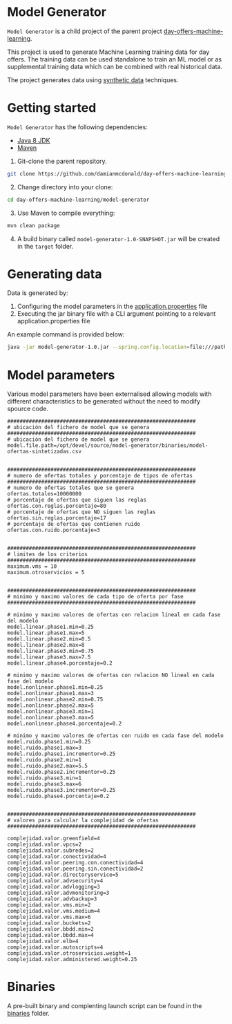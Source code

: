 # Model Generator

`Model Generator` is a child project of the parent project [day-offers-machine-learning](../).

This project is used to generate Machine Learning training data for day offers. The training data can be used standalone to train an ML model or as supplemental training data which can be combined with real historical data.

The project generates data using [synthetic data](https://research.aimultiple.com/synthetic-data/) techniques.

# Getting started

`Model Generator` has the following dependencies:

* [Java 8 JDK](http://www.oracle.com/technetwork/java/javase/downloads/index.html)
* [Maven](https://maven.apache.org/download.cgi)

1) Git-clone the parent repository.

```bash
git clone https://github.com/damianmcdonald/day-offers-machine-learning.git day-offers-machine-learning
```

2) Change directory into your clone:

```bash
cd day-offers-machine-learning/model-generator
```

3) Use Maven to compile everything:

```bash
mvn clean package
```

4) A build binary called `model-generator-1.0-SNAPSHOT.jar` will be created in the `target` folder.

# Generating data

Data is generated by:

1. Configuring the model parameters in the [application.properties](src/main/resources/application.properties) file
2. Executing the jar binary file with a CLI argument pointing to a relevant application.properties file

An example command is provided below:

```bash
java -jar model-generator-1.0.jar --spring.config.location=file:///path/to/application.properties
```

# Model parameters

Various model parameters have been externalised allowing models with different characteristics to be generated without the need to modify spource code.

```properties
#############################################################
# ubicación del fichero de model que se genera
#############################################################
# ubicación del fichero de model que se genera
model.file.path=/opt/devel/source/model-generator/binaries/model-ofertas-sintetizadas.csv


#############################################################
# numero de ofertas totales y porcentaje de tipos de ofertas
#############################################################
# numero de ofertas totales que se genera
ofertas.totales=10000000
# porcentaje de ofertas que siguen las reglas
ofertas.con.reglas.porcentaje=80
# porcentaje de ofertas que NO siguen las reglas
ofertas.sin.reglas.porcentaje=17
# porcentaje de ofertas que contienen ruido
ofertas.con.ruido.porcentaje=3


#############################################################
# limites de los criterios
#############################################################
maximum.vms = 10
maximum.otroservicios = 5


#############################################################
# minimo y maximo valores de cada tipo de oferta por fase
#############################################################

# minimo y maximo valores de ofertas con relacion lineal en cada fase del modelo
model.linear.phase1.min=0.25
model.linear.phase1.max=5
model.linear.phase2.min=0.5
model.linear.phase2.max=8
model.linear.phase3.min=0.75
model.linear.phase3.max=7.5
model.linear.phase4.porcentaje=0.2

# minimo y maximo valores de ofertas con relacion NO lineal en cada fase del modelo
model.nonlinear.phase1.min=0.25
model.nonlinear.phase1.max=3
model.nonlinear.phase2.min=0.75
model.nonlinear.phase2.max=5
model.nonlinear.phase3.min=1
model.nonlinear.phase3.max=5
model.nonlinear.phase4.porcentaje=0.2

# minimo y maximo valores de ofertas con ruido en cada fase del modelo
model.ruido.phase1.min=0.25
model.ruido.phase1.max=3
model.ruido.phase1.incrementor=0.25
model.ruido.phase2.min=1
model.ruido.phase2.max=5.5
model.ruido.phase2.incrementor=0.25
model.ruido.phase3.min=1
model.ruido.phase3.max=6
model.ruido.phase3.incrementor=0.25
model.ruido.phase4.porcentaje=0.2


#############################################################
# valores para calcular la complejidad de ofertas
#############################################################

complejidad.valor.greenfield=4
complejidad.valor.vpcs=2
complejidad.valor.subredes=2
complejidad.valor.conectividad=4
complejidad.valor.peering.con.conectividad=4
complejidad.valor.peering.sin.conectividad=2
complejidad.valor.directoryservice=5
complejidad.valor.advsecurity=4
complejidad.valor.advlogging=3
complejidad.valor.advmonitoring=3
complejidad.valor.advbackup=3
complejidad.valor.vms.min=2
complejidad.valor.vms.medium=4
complejidad.valor.vms.max=6
complejidad.valor.buckets=2
complejidad.valor.bbdd.min=2
complejidad.valor.bbdd.max=4
complejidad.valor.elb=4
complejidad.valor.autoscripts=4
complejidad.valor.otroservicios.weight=1
complejidad.valor.administered.weight=0.25
```

# Binaries

A pre-built binary and complenting launch script can be found in the [binaries](binaries) folder.
